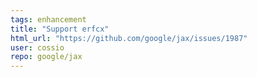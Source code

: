 ```yaml
---
tags: enhancement
title: "Support erfcx"
html_url: "https://github.com/google/jax/issues/1987"
user: cossio
repo: google/jax
---
```


